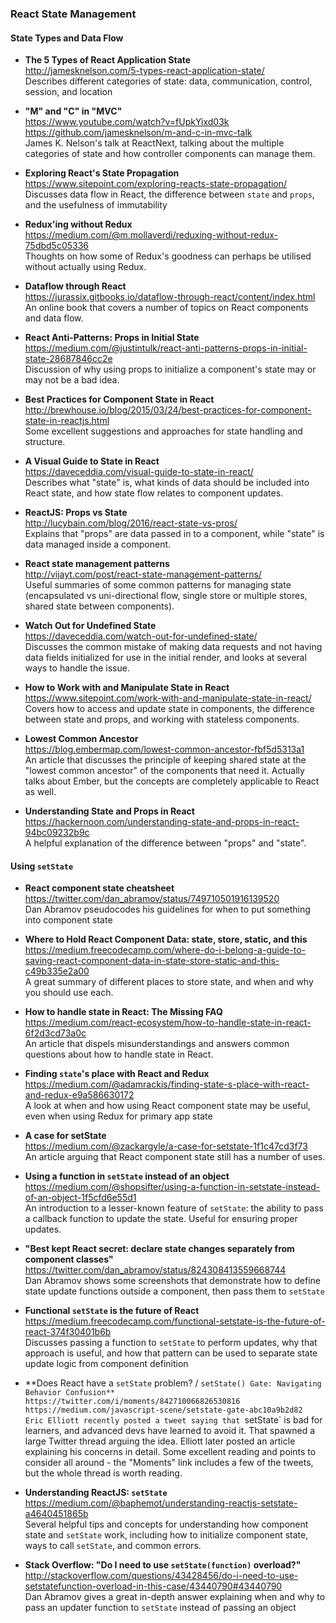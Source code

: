 ### React State Management

#### State Types and Data Flow

- **The 5 Types of React Application State**  
  http://jamesknelson.com/5-types-react-application-state/  
  Describes different categories of state: data, communication, control, session, and location
  
- **"M" and "C" in "MVC"**  
  https://www.youtube.com/watch?v=fUpkYixd03k
  https://github.com/jamesknelson/m-and-c-in-mvc-talk  
  James K. Nelson's talk at ReactNext, talking about the multiple categories of state and how controller components can manage them.
  
- **Exploring React's State Propagation**  
  https://www.sitepoint.com/exploring-reacts-state-propagation/  
  Discusses data flow in React, the difference between `state` and `props`, and the usefulness of immutability
  
- **Redux'ing without Redux**  
  https://medium.com/@m.mollaverdi/reduxing-without-redux-75dbd5c05336  
  Thoughts on how some of Redux's goodness can perhaps be utilised without actually using Redux.
  
- **Dataflow through React**  
  https://jurassix.gitbooks.io/dataflow-through-react/content/index.html  
  An online book that covers a number of topics on React components and data flow.
  
- **React Anti-Patterns: Props in Initial State**  
  https://medium.com/@justintulk/react-anti-patterns-props-in-initial-state-28687846cc2e  
  Discussion of why using props to initialize a component's state may or may not be a bad idea.
  
- **Best Practices for Component State in React**  
  http://brewhouse.io/blog/2015/03/24/best-practices-for-component-state-in-reactjs.html  
  Some excellent suggestions and approaches for state handling and structure.
  
- **A Visual Guide to State in React**  
  https://daveceddia.com/visual-guide-to-state-in-react/  
  Describes what "state" is, what kinds of data should be included into React state, and how state flow relates to component updates.
  
- **ReactJS: Props vs State**  
  http://lucybain.com/blog/2016/react-state-vs-pros/  
  Explains that "props" are data passed in to a component, while "state" is data managed inside a component.
  
- **React state management patterns**  
  http://vijayt.com/post/react-state-management-patterns/  
  Useful summaries of some common patterns for managing state (encapsulated vs uni-directional flow, single store or multiple stores, shared state between components).
  
- **Watch Out for Undefined State**  
  https://daveceddia.com/watch-out-for-undefined-state/  
  Discusses the common mistake of making data requests and not having data fields initialized for use in the initial render, and looks at several ways to handle the issue.
  
- **How to Work with and Manipulate State in React**  
  https://www.sitepoint.com/work-with-and-manipulate-state-in-react/  
  Covers how to access and update state in components, the difference between state and props, and working with stateless components.
  
- **Lowest Common Ancestor**  
  https://blog.embermap.com/lowest-common-ancestor-fbf5d5313a1  
  An article that discusses the principle of keeping shared state at the "lowest common ancestor" of the components that need it.  Actually talks about Ember, but the concepts are completely applicable to React as well.
  
- **Understanding State and Props in React**  
  https://hackernoon.com/understanding-state-and-props-in-react-94bc09232b9c  
  A helpful explanation of the difference between "props" and "state".


#### Using `setState`

- **React component state cheatsheet**  
  https://twitter.com/dan_abramov/status/749710501916139520  
  Dan Abramov pseudocodes his guidelines for when to put something into component state

- **Where to Hold React Component Data: state, store, static, and this**  
  https://medium.freecodecamp.com/where-do-i-belong-a-guide-to-saving-react-component-data-in-state-store-static-and-this-c49b335e2a00  
  A great summary of different places to store state, and when and why you should use each.
  
- **How to handle state in React: The Missing FAQ**  
  https://medium.com/react-ecosystem/how-to-handle-state-in-react-6f2d3cd73a0c  
  An article that dispels misunderstandings and answers common questions about how to handle state in React.
  
- **Finding `state`'s place with React and Redux**  
  https://medium.com/@adamrackis/finding-state-s-place-with-react-and-redux-e9a586630172  
  A look at when and how using React component state may be useful, even when using Redux for primary app state
  
- **A case for setState**  
  https://medium.com/@zackargyle/a-case-for-setstate-1f1c47cd3f73  
  An article arguing that React component state still has a number of uses.
  
- **Using a function in `setState` instead of an object**  
  https://medium.com/@shopsifter/using-a-function-in-setstate-instead-of-an-object-1f5cfd6e55d1  
  An introduction to a lesser-known feature of `setState`: the ability to pass a callback function to update the state.  Useful for ensuring proper updates.
  
- **"Best kept React secret: declare state changes separately from component classes"**  
  https://twitter.com/dan_abramov/status/824308413559668744  
  Dan Abramov shows some screenshots that demonstrate how to define state update functions outside a component, then pass them to `setState`
  
- **Functional `setState` is the future of React**  
  https://medium.freecodecamp.com/functional-setstate-is-the-future-of-react-374f30401b6b  
  Discusses passing a function to `setState` to perform updates, why that approach is useful, and how that pattern can be used to separate state update logic from component definition
  
- **Does React have a `setState` problem? / `setState() Gate: Navigating Behavior Confusion**  
  https://twitter.com/i/moments/842710066826530816  
  https://medium.com/javascript-scene/setstate-gate-abc10a9b2d82  
  Eric Elliott recently posted a tweet saying that `setState` is bad for learners, and advanced devs have learned to avoid it.  That spawned a large Twitter thread arguing the idea.  Elliott later posted an article explaining his concerns in detail.  Some excellent reading and points to consider all around - the "Moments" link includes a few of the tweets, but the whole thread is worth reading.
  
- **Understanding ReactJS: `setState`**  
  https://medium.com/@baphemot/understanding-reactjs-setstate-a4640451865b  
  Several helpful tips and concepts for understanding how component state and `setState` work, including how to initialize component state, ways to call `setState`, and common errors.
  
- **Stack Overflow: "Do I need to use `setState(function)` overload?"**  
  http://stackoverflow.com/questions/43428456/do-i-need-to-use-setstatefunction-overload-in-this-case/43440790#43440790  
  Dan Abramov gives a great in-depth answer explaining when and why to pass an updater function to `setState` instead of passing an object